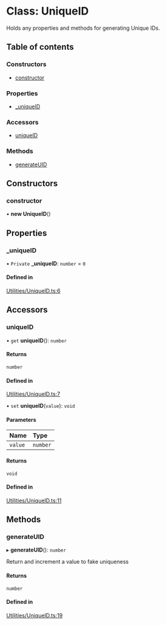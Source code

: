 # Class: UniqueID

Holds any properties and methods for generating Unique IDs.

## Table of contents

### Constructors

- [constructor](../wiki/UniqueID#constructor)

### Properties

- [\_uniqueID](../wiki/UniqueID#_uniqueid)

### Accessors

- [uniqueID](../wiki/UniqueID#uniqueid)

### Methods

- [generateUID](../wiki/UniqueID#generateuid)

## Constructors

### constructor

• **new UniqueID**()

## Properties

### \_uniqueID

• `Private` **\_uniqueID**: `number` = `0`

#### Defined in

[Utilities/UniqueID.ts:6](https://github.com/JFenlonWork/MooD-Custom-CodeBase-Babel-Ts/blob/9921b29/Code/src/Utilities/UniqueID.ts#L6)

## Accessors

### uniqueID

• `get` **uniqueID**(): `number`

#### Returns

`number`

#### Defined in

[Utilities/UniqueID.ts:7](https://github.com/JFenlonWork/MooD-Custom-CodeBase-Babel-Ts/blob/9921b29/Code/src/Utilities/UniqueID.ts#L7)

• `set` **uniqueID**(`value`): `void`

#### Parameters

| Name | Type |
| :------ | :------ |
| `value` | `number` |

#### Returns

`void`

#### Defined in

[Utilities/UniqueID.ts:11](https://github.com/JFenlonWork/MooD-Custom-CodeBase-Babel-Ts/blob/9921b29/Code/src/Utilities/UniqueID.ts#L11)

## Methods

### generateUID

▸ **generateUID**(): `number`

Return and increment a value to fake uniqueness

#### Returns

`number`

#### Defined in

[Utilities/UniqueID.ts:19](https://github.com/JFenlonWork/MooD-Custom-CodeBase-Babel-Ts/blob/9921b29/Code/src/Utilities/UniqueID.ts#L19)
